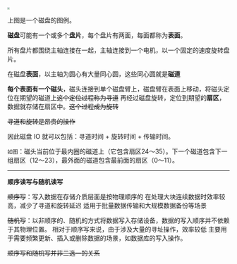 <img src="C:\ImageA\20231008103403.png" style="zoom:33%;" />

上图是一个磁盘的图例。

**磁盘**可能有一个或多个**盘片**，每个盘片有两面，每面都称为**表面**。

所有盘片都围绕主轴连接在一起，主轴连接到一个电机，以一个固定的速度旋转盘片。

在磁盘**表面**，以主轴为圆心有大量同心圆，这些同心圆就是**磁道**

**每个表面有一个磁头**，磁头连接到单个磁盘臂上，磁盘臂在表面上移动，将磁头定位在期望的磁道上~~这个定位过程称为寻道~~
再经过磁盘旋转，定位到期望的**扇区**，数据就存储在扇区中。~~这个过程成为旋转~~

~~寻道和旋转是昂贵的操作~~

因此磁盘 IO 就可以包括：寻道时间 + 旋转时间 + 传输时间。

`如图`：磁头当前位于最内圈的磁道上（它包含扇区24～35）。下一个磁道包含下一组扇区（12～23），最外面的磁道包含最前面的扇区（0～11）。

-----

**顺序读写与随机读写**

~~顺序写~~：写入数据在存储介质层面是按物理顺序的
在处理大块连续数据时效率较高，减少了寻道和旋转延迟
适用于批量数据传输和大规模数据备份等场景

~~随机写~~：以非顺序的、随机的方式将数据写入存储设备，数据的写入顺序并不依赖于其物理位置。
相对于顺序写来说，由于涉及大量的寻址操作，效率较低
主要用于需要频繁更新、插入或删除数据的场景，如数据库的写入操作。

~~顺序写和随机写并非二选一的关系~~